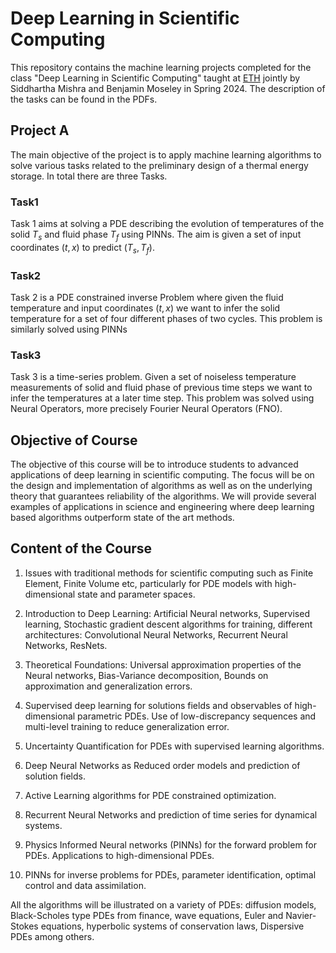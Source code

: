 # Deep Learning in Scientific Computing

This repository contains the machine learning projects completed for the class "Deep Learning in Scientific Computing" taught at [ETH](https://ethz.ch/en.html) jointly by Siddhartha Mishra and Benjamin Moseley in Spring 2024. The description of the tasks can be found in the PDFs.

## Project A

The main objective of the project is to apply machine learning algorithms to solve various tasks related to the preliminary design of a thermal energy storage. In total there are three Tasks.

###  Task1
Task 1 aims at solving a PDE describing the evolution of temperatures of the solid $T_s$ and fluid phase $T_f$ using PINNs. The aim is given a set of input coordinates $(t, x)$ to predict $(T_s, T_f)$.

### Task2
Task 2 is a PDE constrained inverse Problem where given the fluid temperature and input coordinates $(t,x)$ we want to infer the solid temperature for a set of four different phases of two cycles. This problem is similarly solved using PINNs

### Task3
Task 3 is a time-series problem. Given a set of noiseless temperature measurements of solid and fluid phase of previous time steps we want to infer the temperatures at a later time step. This problem was solved using Neural Operators, more precisely Fourier Neural Operators (FNO).

## Objective of Course

The objective of this course will be to introduce students to advanced applications of deep learning in scientific computing. The focus will be on the design and implementation of algorithms as well as on the underlying theory that guarantees reliability of the algorithms. We will provide several examples of applications in science and engineering where deep learning based algorithms outperform state of the art methods.

## Content of the Course

1. Issues with traditional methods for scientific computing such as Finite Element, Finite Volume etc, particularly for PDE models with high-dimensional state and parameter spaces.

2. Introduction to Deep Learning: Artificial Neural networks, Supervised learning, Stochastic gradient descent algorithms for training, different architectures: Convolutional Neural Networks, Recurrent Neural Networks, ResNets.

3. Theoretical Foundations: Universal approximation properties of the Neural networks, Bias-Variance decomposition, Bounds on approximation and generalization errors.

4. Supervised deep learning for solutions fields and observables of high-dimensional parametric PDEs. Use of low-discrepancy sequences and multi-level training to reduce generalization error.

5. Uncertainty Quantification for PDEs with supervised learning algorithms.

6. Deep Neural Networks as Reduced order models and prediction of solution fields.

7. Active Learning algorithms for PDE constrained optimization.

8. Recurrent Neural Networks and prediction of time series for dynamical systems.

9. Physics Informed Neural networks (PINNs) for the forward problem for PDEs. Applications to high-dimensional PDEs.

10. PINNs for inverse problems for PDEs, parameter identification, optimal control and data assimilation.

All the algorithms will be illustrated on a variety of PDEs: diffusion models, Black-Scholes type PDEs from finance, wave equations, Euler and Navier-Stokes equations, hyperbolic systems of conservation laws, Dispersive PDEs among others.
